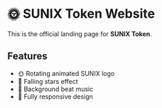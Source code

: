
# 🌞 SUNIX Token Website

This is the official landing page for **SUNIX Token**.

## Features

- 🌞 Rotating animated SUNIX logo
- 🌠 Falling stars effect
- 🎵 Background beat music
- 🎨 Fully responsive design
